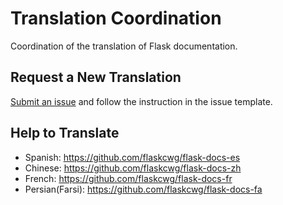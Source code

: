 # Translation Coordination

Coordination of the translation of Flask documentation.


## Request a New Translation

[Submit an issue](https://github.com/flaskcwg/translation-coordination/issues/new?assignees=&labels=language&template=new-translation.md) and follow the instruction in the issue template.


## Help to Translate

- Spanish: https://github.com/flaskcwg/flask-docs-es
- Chinese: https://github.com/flaskcwg/flask-docs-zh
- French: https://github.com/flaskcwg/flask-docs-fr
- Persian(Farsi): https://github.com/flaskcwg/flask-docs-fa
